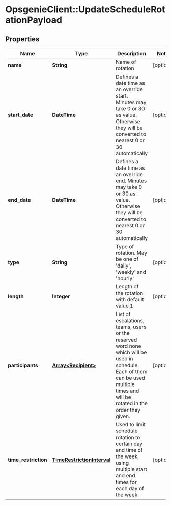 # OpsgenieClient::UpdateScheduleRotationPayload

## Properties
Name | Type | Description | Notes
------------ | ------------- | ------------- | -------------
**name** | **String** | Name of rotation | [optional] 
**start_date** | **DateTime** | Defines a date time as an override start. Minutes may take 0 or 30 as value. Otherwise they will be converted to nearest 0 or 30 automatically | [optional] 
**end_date** | **DateTime** | Defines a date time as an override end. Minutes may take 0 or 30 as value. Otherwise they will be converted to nearest 0 or 30 automatically | [optional] 
**type** | **String** | Type of rotation. May be one of &#39;daily&#39;, &#39;weekly&#39; and &#39;hourly&#39; | [optional] 
**length** | **Integer** | Length of the rotation with default value 1 | [optional] 
**participants** | [**Array&lt;Recipient&gt;**](Recipient.md) | List of escalations, teams, users or the reserved word none which will be used in schedule. Each of them can be used multiple times and will be rotated in the order they given. | [optional] 
**time_restriction** | [**TimeRestrictionInterval**](TimeRestrictionInterval.md) | Used to limit schedule rotation to certain day and time of the week, using multiple start and end times for each day of the week. | [optional] 


